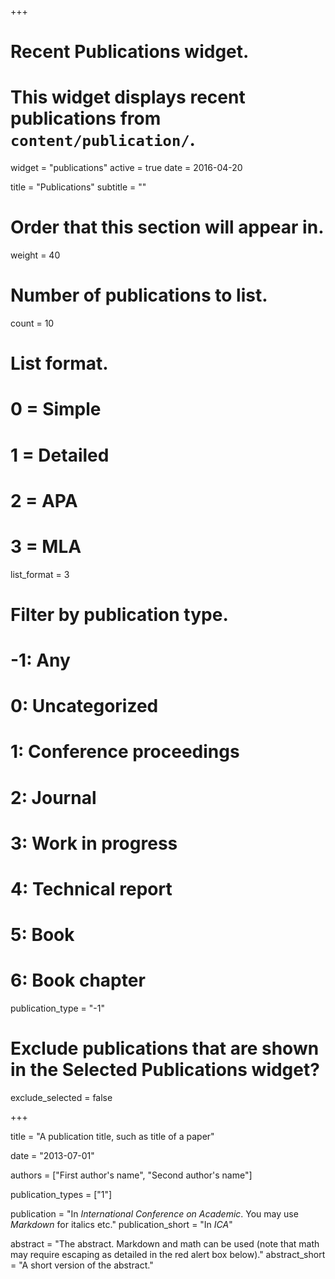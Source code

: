 +++
# Recent Publications widget.
# This widget displays recent publications from `content/publication/`.
widget = "publications"
active = true
date = 2016-04-20

title = "Publications"
subtitle = ""

# Order that this section will appear in.
weight = 40

# Number of publications to list.
count = 10

# List format.
#   0 = Simple
#   1 = Detailed
#   2 = APA
#   3 = MLA
list_format = 3

# Filter by publication type.
# -1: Any
#  0: Uncategorized
#  1: Conference proceedings
#  2: Journal
#  3: Work in progress
#  4: Technical report
#  5: Book
#  6: Book chapter
publication_type = "-1"

# Exclude publications that are shown in the Selected Publications widget?
exclude_selected = false


+++

title = "A publication title, such as title of a paper"


date = "2013-07-01"


authors = ["First author's name", "Second author's name"]


publication_types = ["1"]


publication = "In *International Conference on Academic*. You may use *Markdown* for italics etc."
publication_short = "In *ICA*"


abstract = "The abstract. Markdown and math can be used (note that math may require escaping as detailed in the red alert box below)."
abstract_short = "A short version of the abstract."
